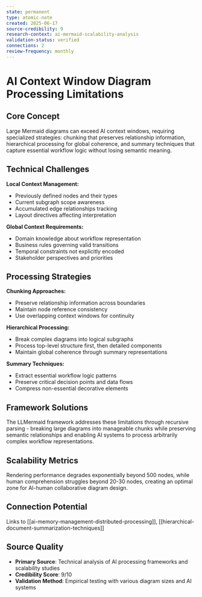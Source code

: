 ```yaml
---
state: permanent
type: atomic-note
created: 2025-06-17
source-credibility: 9
research-context: ai-mermaid-scalability-analysis
validation-status: verified
connections: 2
review-frequency: monthly
---
```


# AI Context Window Diagram Processing Limitations

## Core Concept
Large Mermaid diagrams can exceed AI context windows, requiring specialized strategies: chunking that preserves relationship information, hierarchical processing for global coherence, and summary techniques that capture essential workflow logic without losing semantic meaning.

## Technical Challenges
**Local Context Management:**
- Previously defined nodes and their types
- Current subgraph scope awareness
- Accumulated edge relationships tracking
- Layout directives affecting interpretation

**Global Context Requirements:**
- Domain knowledge about workflow representation
- Business rules governing valid transitions
- Temporal constraints not explicitly encoded
- Stakeholder perspectives and priorities

## Processing Strategies
**Chunking Approaches:**
- Preserve relationship information across boundaries
- Maintain node reference consistency
- Use overlapping context windows for continuity

**Hierarchical Processing:**
- Break complex diagrams into logical subgraphs
- Process top-level structure first, then detailed components
- Maintain global coherence through summary representations

**Summary Techniques:**
- Extract essential workflow logic patterns
- Preserve critical decision points and data flows
- Compress non-essential decorative elements

## Framework Solutions
The LLMermaid framework addresses these limitations through recursive parsing - breaking large diagrams into manageable chunks while preserving semantic relationships and enabling AI systems to process arbitrarily complex workflow representations.

## Scalability Metrics
Rendering performance degrades exponentially beyond 500 nodes, while human comprehension struggles beyond 20-30 nodes, creating an optimal zone for AI-human collaborative diagram design.

## Connection Potential
Links to [[ai-memory-management-distributed-processing]], [[hierarchical-document-summarization-techniques]]

## Source Quality
- **Primary Source**: Technical analysis of AI processing frameworks and scalability studies
- **Credibility Score**: 9/10
- **Validation Method**: Empirical testing with various diagram sizes and AI systems